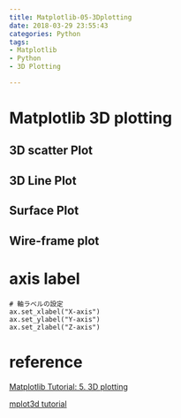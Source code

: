 ```yaml
---
title: Matplotlib-05-3Dplotting
date: 2018-03-29 23:55:43
categories: Python
tags:
- Matplotlib
- Python
- 3D Plotting

---
```


# Matplotlib 3D plotting



## 3D scatter Plot



## 3D Line Plot



## Surface Plot



## Wire-frame plot



# axis label

```
# 軸ラベルの設定
ax.set_xlabel("X-axis")
ax.set_ylabel("Y-axis")
ax.set_zlabel("Z-axis")
```

# reference

[Matplotlib Tutorial: 5. 3D plotting](http://jakevdp.github.io/mpl_tutorial/tutorial_pages/tut5.html)

[mplot3d tutorial](https://matplotlib.org/mpl_toolkits/mplot3d/tutorial.html)

